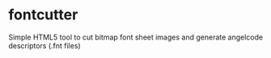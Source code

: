fontcutter
==========

Simple HTML5 tool to cut bitmap font sheet images and generate angelcode descriptors (.fnt files)
